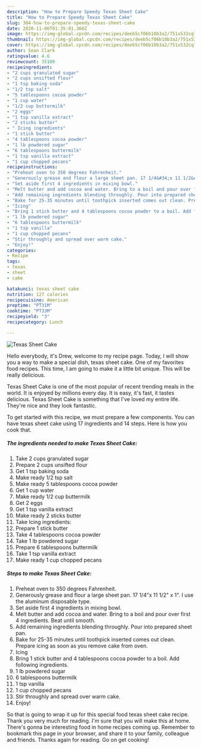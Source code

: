 ```yaml
---
description: "How to Prepare Speedy Texas Sheet Cake"
title: "How to Prepare Speedy Texas Sheet Cake"
slug: 384-how-to-prepare-speedy-texas-sheet-cake
date: 2020-11-06T01:35:01.366Z
image: https://img-global.cpcdn.com/recipes/deeb5cf06b10b3a2/751x532cq70/texas-sheet-cake-recipe-main-photo.jpg
thumbnail: https://img-global.cpcdn.com/recipes/deeb5cf06b10b3a2/751x532cq70/texas-sheet-cake-recipe-main-photo.jpg
cover: https://img-global.cpcdn.com/recipes/deeb5cf06b10b3a2/751x532cq70/texas-sheet-cake-recipe-main-photo.jpg
author: Sean Clark
ratingvalue: 4.6
reviewcount: 35100
recipeingredient:
- "2 cups granulated sugar"
- "2 cups unsifted flour"
- "1 tsp baking soda"
- "1/2 tsp salt"
- "5 tablespoons cocoa powder"
- "1 cup water"
- "1/2 cup buttermilk"
- "2 eggs"
- "1 tsp vanilla extract"
- "2 sticks butter"
- " Icing ingredients"
- "1 stick butter"
- "4 tablespoons cocoa powder"
- "1 lb powdered sugar"
- "6 tablespoons buttermilk"
- "1 tsp vanilla extract"
- "1 cup chopped pecans"
recipeinstructions:
- "Preheat oven to 350 degrees Fahrenheit."
- "Generously grease and flour a large sheet pan. 17 1/4&#34;x 11 1/2&#34; x 1&#34;. I use the aluminum disposable type."
- "Set aside first 4 ingredients in mixing bowl."
- "Melt butter and add cocoa and water. Bring to a boil and pour over first 4 ingredients. Beat until smooth."
- "Add remaining ingredients blending throughly. Pour into prepared sheet pan."
- "Bake for 25-35 minutes until toothpick inserted comes out clean. Prepare icing as soon as you remove cake from oven."
- "Icing"
- "Bring 1 stick butter and 4 tablespoons cocoa powder to a boil. Add following ingredients."
- "1 lb powdered sugar"
- "6 tablespoons buttermilk"
- "1 tsp vanilla"
- "1 cup chopped pecans"
- "Stir throughly and spread over warm cake."
- "Enjoy!"
categories:
- Recipe
tags:
- texas
- sheet
- cake

katakunci: texas sheet cake 
nutrition: 127 calories
recipecuisine: American
preptime: "PT31M"
cooktime: "PT33M"
recipeyield: "3"
recipecategory: Lunch

---
```



![Texas Sheet Cake](https://img-global.cpcdn.com/recipes/deeb5cf06b10b3a2/751x532cq70/texas-sheet-cake-recipe-main-photo.jpg)

Hello everybody, it's Drew, welcome to my recipe page. Today, I will show you a way to make a special dish, texas sheet cake. One of my favorites food recipes. This time, I am going to make it a little bit unique. This will be really delicious.

Texas Sheet Cake is one of the most popular of recent trending meals in the world. It is enjoyed by millions every day. It is easy, it's fast, it tastes delicious. Texas Sheet Cake is something that I've loved my entire life. They're nice and they look fantastic.




To get started with this recipe, we must prepare a few components. You can have texas sheet cake using 17 ingredients and 14 steps. Here is how you cook that.

<!--inarticleads1-->

##### The ingredients needed to make Texas Sheet Cake:

1. Take 2 cups granulated sugar
1. Prepare 2 cups unsifted flour
1. Get 1 tsp baking soda
1. Make ready 1/2 tsp salt
1. Make ready 5 tablespoons cocoa powder
1. Get 1 cup water
1. Make ready 1/2 cup buttermilk
1. Get 2 eggs
1. Get 1 tsp vanilla extract
1. Make ready 2 sticks butter
1. Take  Icing ingredients:
1. Prepare 1 stick butter
1. Take 4 tablespoons cocoa powder
1. Take 1 lb powdered sugar
1. Prepare 6 tablespoons buttermilk
1. Take 1 tsp vanilla extract
1. Make ready 1 cup chopped pecans




<!--inarticleads2-->

##### Steps to make Texas Sheet Cake:

1. Preheat oven to 350 degrees Fahrenheit.
1. Generously grease and flour a large sheet pan. 17 1/4&#34;x 11 1/2&#34; x 1&#34;. I use the aluminum disposable type.
1. Set aside first 4 ingredients in mixing bowl.
1. Melt butter and add cocoa and water. Bring to a boil and pour over first 4 ingredients. Beat until smooth.
1. Add remaining ingredients blending throughly. Pour into prepared sheet pan.
1. Bake for 25-35 minutes until toothpick inserted comes out clean. Prepare icing as soon as you remove cake from oven.
1. Icing
1. Bring 1 stick butter and 4 tablespoons cocoa powder to a boil. Add following ingredients.
1. 1 lb powdered sugar
1. 6 tablespoons buttermilk
1. 1 tsp vanilla
1. 1 cup chopped pecans
1. Stir throughly and spread over warm cake.
1. Enjoy!




So that is going to wrap it up for this special food texas sheet cake recipe. Thank you very much for reading. I'm sure that you will make this at home. There's gonna be interesting food in home recipes coming up. Remember to bookmark this page in your browser, and share it to your family, colleague and friends. Thanks again for reading. Go on get cooking!
